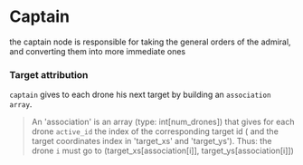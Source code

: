 # Captain

the captain node is responsible for taking the general orders of the admiral, and converting them into more immediate ones

### Target attribution

`captain` gives to each drone his next target by building an `association array`.

> An 'association' is an array (type: int[num_drones]) 
> that gives for each drone `active_id` the index of the corresponding target id ( and the target coordinates index in 'target_xs' and 'target_ys').
> Thus: the drone `i` must go to
> (target_xs[association[i]], target_ys[association[i]])